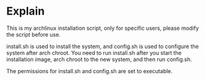 # Explain
This is my archlinux installation script, only for specific users, please modify the script before use.

install.sh is used to install the system, and config.sh is used to configure the system after arch chroot. You need to run install.sh after you start the installation image, arch chroot to the new system, and then run config.sh.

The permissions for install.sh and config.sh are set to executable.
